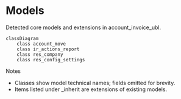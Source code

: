 # Models

Detected core models and extensions in account_invoice_ubl.

```mermaid
classDiagram
    class account_move
    class ir_actions_report
    class res_company
    class res_config_settings
```

Notes
- Classes show model technical names; fields omitted for brevity.
- Items listed under _inherit are extensions of existing models.
